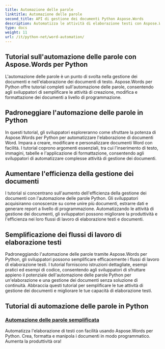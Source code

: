 ```yaml
---
title: Automazione delle parole
linktitle: Automazione delle parole
second_title: API di gestione dei documenti Python Aspose.Words
description: Automatizza le attività di elaborazione testi con Aspose.Words per Python. Semplifica la gestione dei documenti e aumenta l'efficienza nell'automazione dei testi.
type: docs
weight: 11
url: /it/python-net/word-automation/
---
```

## Tutorial sull'automazione delle parole con Aspose.Words per Python

L'automazione delle parole è un punto di svolta nella gestione dei documenti e nell'elaborazione dei documenti di testo. Aspose.Words per Python offre tutorial completi sull'automazione delle parole, consentendo agli sviluppatori di semplificare le attività di creazione, modifica e formattazione dei documenti a livello di programmazione.

## Padroneggiare l'automazione delle parole in Python

In questi tutorial, gli sviluppatori esploreranno come sfruttare la potenza di Aspose.Words per Python per automatizzare l'elaborazione di documenti Word. Impara a creare, modificare e personalizzare documenti Word con facilità. I tutorial coprono argomenti essenziali, tra cui l'inserimento di testo, immagini, tabelle e l'applicazione di formattazione, consentendo agli sviluppatori di automatizzare complesse attività di gestione dei documenti.

## Aumentare l'efficienza della gestione dei documenti

I tutorial si concentrano sull'aumento dell'efficienza della gestione dei documenti con l'automazione delle parole Python. Gli sviluppatori acquisiranno conoscenze su come unire più documenti, estrarre dati e generare report a livello di programmazione. Automatizzando le attività di gestione dei documenti, gli sviluppatori possono migliorare la produttività e l'efficienza nei loro flussi di lavoro di elaborazione testi e documenti.

## Semplificazione dei flussi di lavoro di elaborazione testi

Padroneggiando l'automazione delle parole tramite Aspose.Words per Python, gli sviluppatori possono semplificare efficacemente i flussi di lavoro di elaborazione testi. I tutorial forniscono istruzioni dettagliate, esempi pratici ed esempi di codice, consentendo agli sviluppatori di sfruttare appieno il potenziale dell'automazione delle parole Python per un'elaborazione e una gestione dei documenti senza soluzione di continuità. Abbraccia questi tutorial per semplificare le tue attività di gestione dei documenti e migliorare le tue capacità di elaborazione testi.

## Tutorial di automazione delle parole in Python
### [Automazione delle parole semplificata](./word-automation-made-easy/)
Automatizza l'elaborazione di testi con facilità usando Aspose.Words per Python. Crea, formatta e manipola i documenti in modo programmatico. Aumenta la produttività ora!